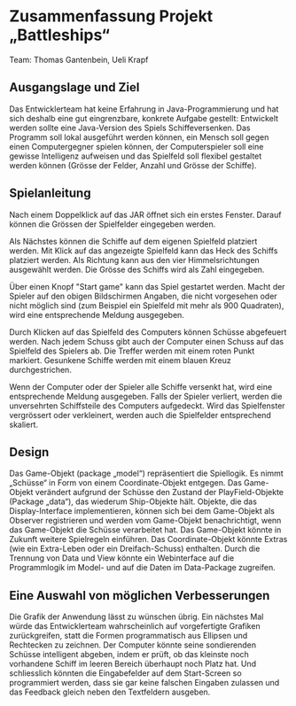 # Zusammenfassung Projekt „Battleships“ 

Team: Thomas Gantenbein, Ueli Krapf 

## Ausgangslage und Ziel 
Das Entwicklerteam hat keine Erfahrung in Java-Programmierung und hat sich deshalb eine gut eingrenzbare, konkrete Aufgabe gestellt: Entwickelt werden sollte eine Java-Version des Spiels Schiffeversenken. Das Programm soll lokal ausgeführt werden können, ein Mensch soll gegen einen Computergegner spielen können, der Computerspieler soll eine gewisse Intelligenz aufweisen und das Spielfeld soll flexibel gestaltet werden können (Grösse der Felder, Anzahl und Grösse der Schiffe). 

## Spielanleitung
Nach einem Doppelklick auf das JAR öffnet sich ein erstes Fenster. Darauf können die Grössen der Spielfelder eingegeben werden. 

Als Nächstes können die Schiffe auf dem eigenen Spielfeld platziert werden. Mit Klick auf das angezeigte Spielfeld kann das Heck des Schiffs platziert werden. Als Richtung kann aus den vier Himmelsrichtungen ausgewählt werden. Die Grösse des Schiffs wird als Zahl eingegeben. 

Über einen Knopf "Start game" kann das Spiel gestartet werden. Macht der Spieler auf den obigen Bildschirmen Angaben, die nicht vorgesehen oder nicht möglich sind (zum Beispiel ein Spielfeld mit mehr als 900 Quadraten), wird eine entsprechende Meldung ausgegeben. 

Durch Klicken auf das Spielfeld des Computers können Schüsse abgefeuert werden. Nach jedem Schuss gibt auch der Computer einen Schuss auf das Spielfeld des Spielers ab. Die Treffer werden mit einem roten Punkt markiert. Gesunkene Schiffe werden mit einem blauen Kreuz durchgestrichen. 

Wenn der Computer oder der Spieler alle Schiffe versenkt hat, wird eine entsprechende Meldung ausgegeben. Falls der Spieler verliert, werden die unversehrten Schiffsteile des Computers aufgedeckt. Wird das Spielfenster vergrössert oder verkleinert, werden auch die Spielfelder entsprechend skaliert. 

## Design 
Das Game-Objekt (package „model“) repräsentiert die Spiellogik. Es nimmt „Schüsse“ in Form von einem Coordinate-Objekt entgegen. Das Game-Objekt verändert aufgrund der Schüsse den Zustand der PlayField-Objekte (Package „data“), das wiederum Ship-Objekte hält. Objekte, die das Display-Interface implementieren, können sich bei dem Game-Objekt als Observer registrieren und werden vom Game-Objekt benachrichtigt, wenn das Game-Objekt die Schüsse verarbeitet hat. Das Game-Objekt könnte in Zukunft weitere Spielregeln einführen. Das Coordinate-Objekt könnte Extras (wie ein Extra-Leben oder ein Dreifach-Schuss) enthalten. Durch die Trennung von Data und View könnte ein Webinterface auf die Programmlogik im Model- und auf die Daten im Data-Package zugreifen.  

## Eine Auswahl von möglichen Verbesserungen 
Die Grafik der Anwendung lässt zu wünschen übrig. Ein nächstes Mal würde das Entwicklerteam wahrscheinlich auf vorgefertigte Grafiken zurückgreifen, statt die Formen programmatisch aus Ellipsen und Rechtecken zu zeichnen. Der Computer könnte seine sondierenden Schüsse intelligent abgeben, indem er prüft, ob das kleinste noch vorhandene Schiff im leeren Bereich überhaupt noch Platz hat. Und schliesslich könnten die Eingabefelder auf dem Start-Screen so programmiert werden, dass sie gar keine falschen Eingaben zulassen und das Feedback gleich neben den Textfeldern ausgeben.  